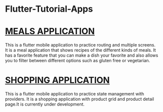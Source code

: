 # Flutter-Tutorial-Apps

# [MEALS APPLICATION](https://github.com/buketkarakas/Flutter-Tutorial-Apps/MealsApp/)

This is a flutter mobile application to practice routing and multiple screens. It is a meal application that shows recipes of the different kinds of meals. It has a favorite feature that you can make a dish your favorite and also allows you to filter between different options such as gluten free or vegetarian.

# [SHOPPING APPLICATION](https://github.com/buketkarakas/Flutter-Tutorial-Apps/ShopApp/)

This is a flutter mobile application to practice state management with providers. It is a shopping application with product grid and product detail page.It is currently under development.
